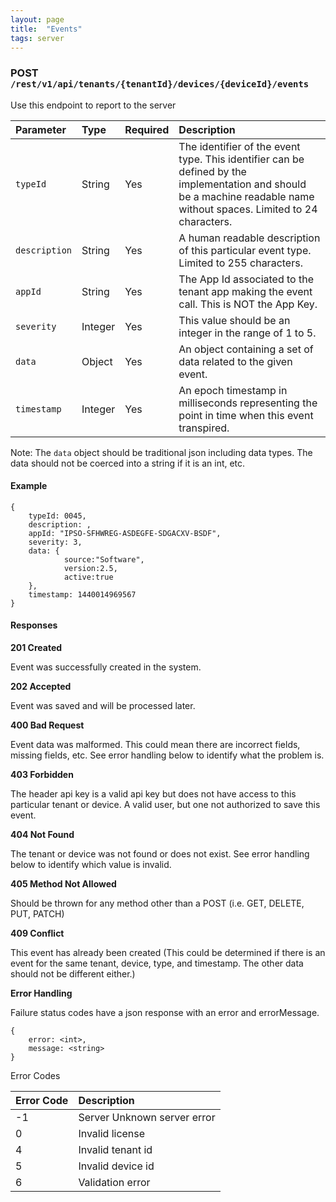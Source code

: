 ```yaml
---
layout: page
title:  "Events"
tags: server
---
```


### POST `/rest/v1/api/tenants/{tenantId}/devices/{deviceId}/events` ###

Use this endpoint to report to the server 

|	Parameter	| Type 			| Required	|	Description		|
|:--------------|:--------------|:--------------|:--------------|
| `typeId`	 |	String		|	Yes  	|	The identifier of the event type.	This identifier can be defined by the implementation and should be a machine readable name without spaces. Limited to 24 characters.|
| `description` |	String		|	Yes  	| A human readable description of this particular event type. Limited to 255 characters. |
| `appId` 	 |	String		|	Yes  	| The App Id associated to the tenant app making the event call. This is NOT the App Key. |
| `severity` 	 |	Integer		|	Yes  	| This value should be an integer in the range of 1 to 5.	|
| `data`	 |	Object		|	Yes  	| An object containing a set of data related to the given event.	|
| `timestamp`	 |	Integer		|	Yes  	|	An epoch timestamp in milliseconds representing the point in time when this event transpired. |

Note: The `data` object should be traditional json including data types. The data should not be coerced into a string if it is an int, etc.

#### Example ####

	{
	    typeId: 0045,
	    description: ,
	    appId: "IPSO-SFHWREG-ASDEGFE-SDGACXV-BSDF",
	    severity: 3,
	    data: {
	            source:"Software",
	            version:2.5,
	            active:true
	    },
	    timestamp: 1440014969567
	}

#### Responses ####

**201 Created**

Event was successfully created in the system.

**202 Accepted**

Event was saved and will be processed later.

**400 Bad Request**

Event data was malformed. This could mean there are incorrect fields, missing fields, etc. See error handling below to identify what the problem is.
	
**403 Forbidden**

The header api key is a valid api key but does not have access to this particular tenant or device. A valid user, but one not authorized to save this event.
	
**404 Not Found**

The tenant or device was not found or does not exist. See error handling below to identify which value is invalid.

**405 Method Not Allowed**

Should be thrown for any method other than a POST (i.e. GET, DELETE, PUT, PATCH)

**409 Conflict**

This event has already been created (This could be determined if there is an event for the same tenant, device, type, and timestamp. The other data should not be different either.)

**Error Handling**

Failure status codes have a json response with an error and errorMessage.

	{
	    error: <int>,
	    message: <string>
	}

Error Codes

|	Error Code	| Description		|
|:--------------|:--------------|
| -1 |	Server Unknown server error	|
| 0 |	Invalid license	|
| 4 |	Invalid tenant id	|
| 5 |	Invalid device id	|
| 6 |	Validation error	|